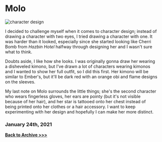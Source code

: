 # Molo

<img src="https://pbs.twimg.com/media/EtEFUDUXIAIAXNL?format=jpg&name=large" alt="character design"
     onContextMenu="return false;">

I decided to challenge myself when it comes to character design; instead of drawing a character with two eyes, I tried drawing a character with one. It was harder than it looked, especially since she started looking like Cherri Bomb from *Hazbin Hotel* halfway through designing her and I wasn't sure what to think. 

Doubts aside, I like how she looks. I was originally gonna draw her wearing a disheveled kimono, but I've drawn a lot of characters wearing kimonos and I wanted to show her full outfit, so I did this first. Her kimono will be similar to Ember's, but it'll be dark red with an orange obi and flame designs on the sleeves.  

My last note on Molo surrounds the little things; she's the second character who wears fingerless gloves, her ears are pointy (but it's not visible because of her hair), and her star is tattooed onto her chest instead of being printed onto her clothes or a hair accessory. I want to keep experimenting with her design and hopefully I can make her more distinct. 

### January 24th, 2021

**[Back to Archive >>>](https://arrowarchive.github.io/The-Arrowarchive/gallery)**
